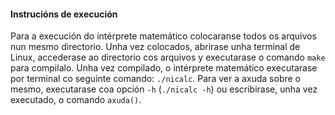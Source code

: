 #### Instrucións de execución
Para a execución do intérprete matemático colocaranse todos os arquivos nun mesmo directorio. Unha vez colocados, abrirase unha terminal de Linux, accederase ao directorio cos arquivos y executarase o comando `make` para compilalo. Unha vez compilado, o intérprete matemático executarase por terminal co seguinte comando: `./nicalc`. Para ver a axuda sobre o mesmo, executarase coa opción `-h` (`./nicalc -h`) ou escribirase, unha vez executado, o comando `axuda()`.

